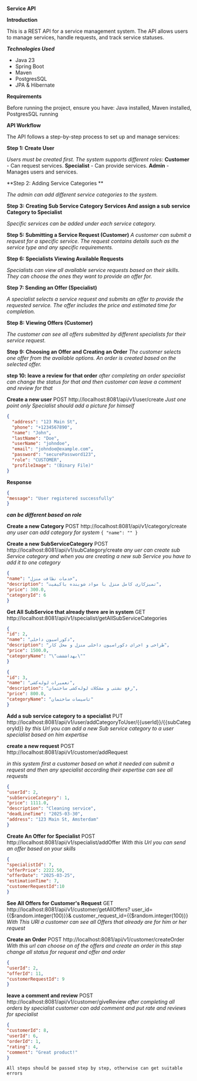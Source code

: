 **Service API**

****Introduction****

This is a REST API for a service management system.
The API allows users to manage services, handle requests, 
and track service statuses.


***Technologies Used***

- Java 23
- Spring Boot 
- Maven
- PostgresSQL
- JPA & Hibernate



**Requirements**

Before running the project, ensure you have:
Java  installed,
Maven installed,
PostgresSQL running

**API Workflow**

The API follows a step-by-step process to set up and manage services:

**Step 1: Create User**

_Users must be created first. The system supports different roles:_
**Customer** - Can request services.
**Specialist** - Can provide services.
**Admin** - Manages users and services.

**Step 2: Adding Service Categories **

_The admin can add different service categories to the system._

**Step 3: Creating Sub Service Category Services
And assign a sub service
Category to Specialist**

_Specific services can be added under each service category._

****Step 5: Submitting a Service Request (Customer)****
_A customer can submit a request for a specific service.
The request contains details such as the service type and
any specific requirements._

**Step 6: Specialists Viewing Available Requests**

_Specialists can view all available service requests based
on their skills.
They can choose the ones they want to provide an offer for._

**Step 7: Sending an Offer (Specialist)**

_A specialist selects a service request and submits an offer to 
provide the requested service.
The offer includes the price and estimated time for completion._

**Step 8: Viewing Offers (Customer)**

_The customer can see all offers submitted by
different specialists for their service request._

**Step 9: Choosing an Offer and Creating an Order**
_The customer selects one offer from the available options.
An order is created based on the selected offer._

**step 10: leave a review for that order**
_after completing an order specialist can change the status for that and then customer
can leave a comment and
review for that_

**Create a new user**
POST http://localhost:8081/api/v1/user/create
_Just one point only Specialist should add a picture for himself_
```json
{
  "address": "123 Main St",
  "phone": "+1234567890",
  "name": "John",
  "lastName": "Doe",
  "userName": "johndoe",
  "email": "johndoe@example.com",
  "password": "securePassword123",
  "role": "CUSTOMER",
  "profileImage": "(Binary File)"
}
```


**Response**
```json
{
"message": "User registered successfully"
}
```

_**can be different based on role**_


**Create a new Category**
POST http://localhost:8081/api/v1/category/create
 _any user can add category for system_
`{
"name": ""
}
`

**Create a new SubServiceCategory**
POST http://localhost:8081/api/v1/subCategory/create
 _any uer can create sub Service category and when you are creating a new sub Service
you have to add it  to one category_
```json
{
"name": "خدمات نظافت منزل",
"description": "تمیزکاری کامل منزل با مواد شوینده باکیفیت",
"price": 300.0,
"categoryId": 6
}
```

**Get All SubService that already there are in system**
GET http://localhost:8081/api/v1/specialist/getAllSubServiceCategories
```json
{
"id": 2,
"name": "دکوراسیون داخلی",
"description": "طراحی و اجرای دکوراسیون داخلی منزل و محل کار",
"price": 1500.0,
"categoryName": "\"بهداشششت\""
}
```
```json
{
"id": 3,
"name": "تعمیرات لوله‌کشی",
"description": "رفع نشتی و مشکلات لوله‌کشی ساختمان",
"price": 800.0,
"categoryName": "تاسیسات ساختمان"
}
```


**Add a sub service category to a specialist**
PUT http://localhost:8081/api/v1/user/addCategoryToUser/{{userId}}/{{subCategoryId}}
_by this Url you can add a new Sub  service category to a user specialist based on him expertise_



**create a new request**
POST http://localhost:8081/api/v1/customer/addRequest

_in this system first a customer based on what it needed can submit a request 
and then any specialist according their expertise can see all requests_
```json
{
"userId": 2,
"subServiceCategory": 1,
"price": 1111.0,
"description": "Cleaning service",
"deadLineTime": "2025-03-30",
"address": "123 Main St, Amsterdam"
}
 ```
**Create An Offer for Specialist**
POST http://localhost:8081/api/v1/specialist/addOffer
_With this Url you can send an offer based on your skills_ 

```json
{
"specialistId": 7,
"offerPrice": 2222.50,
"offerDate": "2025-03-25",
"estimationTime": 7,
"customerRequestId":10
}
```
**See All Offers for Customer's Request** 
GET http://localhost:8081/api/v1/customer/getAllOffers?
user_id={{$random.integer(100)}}&
customer_request_id={{$random.integer(100)}}
_With This URl a customer can see all
Offers that already
are for him or her request_


**Create an Order**
POST http://localhost:8081/api/v1/customer/createOrder
_With this url can choose on of the offers and  create an order
in this step change all status for request and offer and order_ 


```json
{
"userId": 2,
"offerId": 11,
"customerRequestId": 9
}
```


**leave a comment and review**
POST http://localhost:8081/api/v1/customer/giveReview
_after completing all orders by specialist customer can add comment 
and put rate and reviews for specialist_

```json
{
"customerId": 8,
"userId": 6,
"orderId": 1,
"rating": 4,
"comment": "Great product!"
}
```


`All steps should be passed step by step,
otherwise can get suitable errors`

